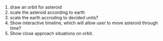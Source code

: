 1. draw an orbit for asteroid
2. scale the asteroid according to earth
3. scale the earth accroding to decided units?
4. Show interactive timeline, which will allow user to move asteroid through time?
5. Show close approach situations on orbit.
